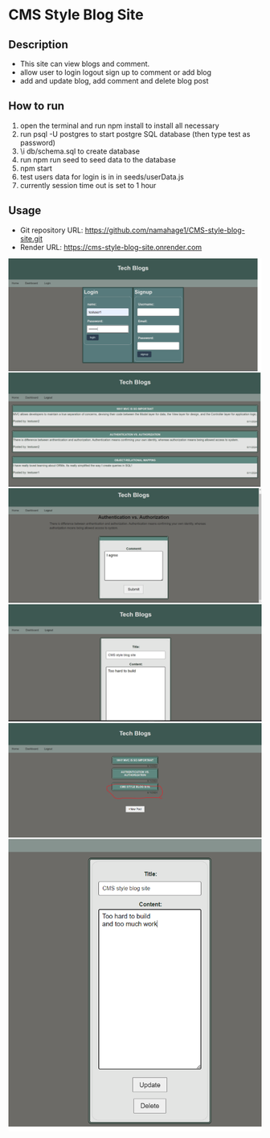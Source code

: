 # CMS Style Blog Site

## Description

- This site can view blogs and comment.
- allow user to login logout sign up to comment or add blog
- add and update blog, add comment and delete blog post

## How to run

1. open the terminal and run npm install to install all necessary 
2. run psql -U postgres to start postgre SQL database (then type test as password)
3. \i db/schema.sql to create database
4. run npm run seed to seed data to the database
5. npm start
6. test users data for login is in in seeds/userData.js
7. currently session time out is set to 1 hour

## Usage

- Git repository URL: https://github.com/namahage1/CMS-style-blog-site.git
- Render URL: https://cms-style-blog-site.onrender.com
    
![screenshot1](./screenshots/login.png) 
![screenshot2](./screenshots/blogs.png) 
![screenshot3](./screenshots/comment.png) 
![screenshot4](./screenshots/addblog.png) 
![screenshot5](./screenshots/addblogadded.png) 
![screenshot6](./screenshots/updateblog.png) 
    



